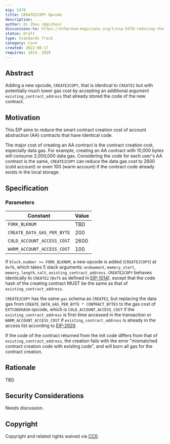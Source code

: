 ```yaml
---
eip: 5478
title: CREATE2COPY Opcode
description: ...
author: Qi Zhou (@qizhou)
discussions-to: https://ethereum-magicians.org/t/eip-5478-reducing-the-gas-cost-of-contract-creation-with-existing-code/10419
status: Draft
type: Standards Track
category: Core
created: 2022-08-17
requires: 1014, 2929
---
```


## Abstract

Adding a new opcode, `CREATE2COPY`, that is identical to `CREATE2` but with potentially much lower gas cost by accepting an additional argument `existing_contract_address` that already stored the code of the new contract.

## Motivation

This EIP aims to reduce the smart contract creation cost of account abstraction (AA) contracts that have identical code.

The major cost of creating an AA contract is the contract creation cost, especially data gas. For example, creating an AA contract with 10,000 bytes will consume 2,000,000 data gas. Considering the code for each user's AA contract is the same, `CREATE2COPY` can reduce the data gas cost to 2600 (cold account) or even 100 (warm account) if the contract code already exists in the local storage.

## Specification

### Parameters

| Constant                     | Value            |
| ---------------------------- | ---------------- |
| `FORK_BLKNUM`                | TBD              |
| `CREATE_DATA_GAS_PER_BYTE`   | 200              |
| `COLD_ACCOUNT_ACCESS_COST`   | 2600             |
| `WARM_ACCOUNT_ACCESS_COST`   | 100              |

If `block.number >= FORK_BLKNUM`, a new opcode is added (`CREATE2COPY`) at `0xf6`, which takes 5 stack arguments: `endowment`, `memory_start`, `memory_length`, `salt`, `existing_contract_address`. `CREATE2COPY` behaves identically to `CREATE2` (`0xf5` as defined in [EIP-1014](./eip-1014.md)), except that the code hash of the creating contract MUST be the same as that of `existing_contract_address`.

`CREATE2COPY` has the same `gas` schema as `CREATE2`, but replacing the data gas from `CREATE_DATA_GAS_PER_BYTE * CONTRACT_BYTES` to the gas cost of `EXTCODEHASH` opcode, which is `COLD_ACCOUNT_ACCESS_COST` if the `existing_contract_address` is first-time accessed in the transaction or `WARM_ACCOUNT_ACCESS_COST` if `existing_contract_address` is already in the access list according to [EIP-2929](./eip-2929.md).

If the code of the contract returned from the init code differs from that of `existing_contract_address`, the creation fails with the error "mismatched contract creation code with existing code", and will burn all gas for the contract creation.
## Rationale

TBD
## Security Considerations

Needs discussion.

## Copyright

Copyright and related rights waived via [CC0](../LICENSE.md).
